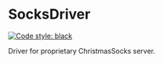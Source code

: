 # SocksDriver
[![Code style: black](https://img.shields.io/badge/code%20style-black-000000.svg)](https://github.com/psf/black)

Driver for proprietary ChristmasSocks server.
